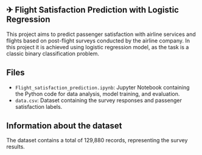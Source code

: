 ## ✈ Flight Satisfaction Prediction with Logistic Regression

This project aims to predict passenger satisfaction with airline services and flights based on post-flight surveys conducted by the airline company. In this project it is achieved using logistic regression model, as the task is a classic binary classification problem.

## Files

- `Flight_satisfaction_prediction.ipynb`: Jupyter Notebook containing the Python code for data analysis, model training, and evaluation.
- `data.csv`: Dataset containing the survey responses and passenger satisfaction labels.

## Information about the dataset

The dataset contains a total of 129,880 records, representing the survey results.
